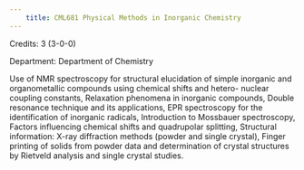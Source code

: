 ```yaml
---
    title: CML681 Physical Methods in Inorganic Chemistry
---
```

Credits: 3 (3-0-0)

Department: Department of Chemistry

Use of NMR spectroscopy for structural elucidation of simple inorganic and organometallic compounds using chemical shifts and hetero- nuclear coupling constants, Relaxation phenomena in inorganic compounds, Double resonance technique and its applications, EPR spectroscopy for the identification of inorganic radicals, Introduction to Mossbauer spectroscopy, Factors influencing chemical shifts and quadrupolar splitting, Structural information: X-ray diffraction methods (powder and single crystal), Finger printing of solids from powder data and determination of crystal structures by Rietveld analysis and single crystal studies.